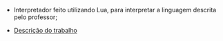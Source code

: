 - Interpretador feito utilizando Lua, para interpretar a linguagem descrita pelo professor;

- [Descrição do trabalho](/Descrição.pdf)
